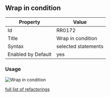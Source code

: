 ## Wrap in condition

Property | Value
--- | ---
Id|RR0172
Title|Wrap in condition
Syntax|selected statements
Enabled by Default|yes

### Usage

![Wrap in condition](../../images/refactorings/WrapInCondition.png)

[full list of refactorings](Refactorings.md)